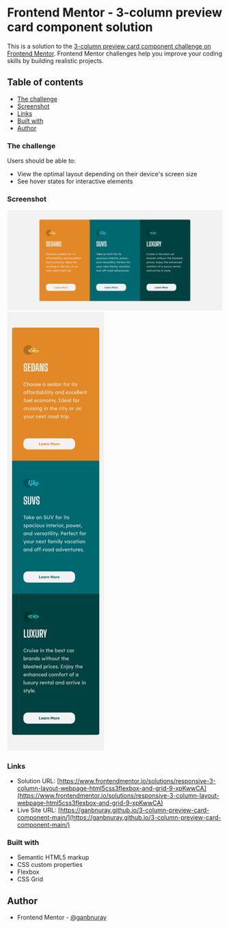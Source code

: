 # Frontend Mentor - 3-column preview card component solution

This is a solution to the [3-column preview card component challenge on Frontend Mentor](https://www.frontendmentor.io/challenges/3column-preview-card-component-pH92eAR2-). Frontend Mentor challenges help you improve your coding skills by building realistic projects. 

## Table of contents

- [The challenge](#the-challenge)
- [Screenshot](#screenshot)
- [Links](#links)
- [Built with](#built-with)
- [Author](#author)

### The challenge

Users should be able to:

- View the optimal layout depending on their device's screen size
- See hover states for interactive elements

### Screenshot

![](./screenshot-desktop.png)
![](./screenshot-mobile.png)


### Links

- Solution URL: [https://www.frontendmentor.io/solutions/responsive-3-column-layout-webpage-html5css3flexbox-and-grid-9-xpKwwCA](https://www.frontendmentor.io/solutions/responsive-3-column-layout-webpage-html5css3flexbox-and-grid-9-xpKwwCA)
- Live Site URL: [https://ganbnuray.github.io/3-column-preview-card-component-main/](https://ganbnuray.github.io/3-column-preview-card-component-main/)

### Built with

- Semantic HTML5 markup
- CSS custom properties
- Flexbox
- CSS Grid

## Author

- Frontend Mentor - [@ganbnuray](https://www.frontendmentor.io/profile/ganbnuray)

